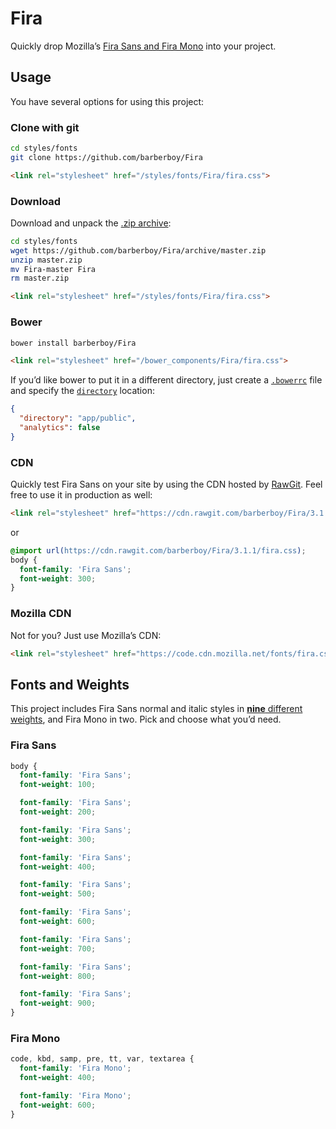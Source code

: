 Fira
====
Quickly drop Mozilla’s [Fira Sans and Fira Mono][Fira Sans] into your project.


Usage
-----
You have several options for using this project:

### Clone with git

```sh
cd styles/fonts
git clone https://github.com/barberboy/Fira
```

```html
<link rel="stylesheet" href="/styles/fonts/Fira/fira.css">
```


### Download

Download and unpack the [.zip archive](https://github.com/barberboy/Fira/archive/master.zip):

```sh
cd styles/fonts
wget https://github.com/barberboy/Fira/archive/master.zip
unzip master.zip
mv Fira-master Fira
rm master.zip
```

```html
<link rel="stylesheet" href="/styles/fonts/Fira/fira.css">
```


### Bower

```sh
bower install barberboy/Fira
```

```html
<link rel="stylesheet" href="/bower_components/Fira/fira.css">
```

If you’d like bower to put it in a different directory, just create a
[`.bowerrc`](http://bower.io/docs/config/) file and specify the
[`directory`](http://bower.io/docs/config/#directory) location:

```json
{
  "directory": "app/public",
  "analytics": false
}
```

### CDN

Quickly test Fira Sans on your site by using the CDN hosted by [RawGit]. Feel
free to use it in production as well:

```html
<link rel="stylesheet" href="https://cdn.rawgit.com/barberboy/Fira/3.1.1/fira.css">
```

or

```css
@import url(https://cdn.rawgit.com/barberboy/Fira/3.1.1/fira.css);
body {
  font-family: 'Fira Sans';
  font-weight: 300;
}
```

### Mozilla CDN

Not for you? Just use Mozilla’s CDN:

```html
<link rel="stylesheet" href="https://code.cdn.mozilla.net/fonts/fira.css">
```


Fonts and Weights
-----------------
This project includes Fira Sans normal and italic styles in
[**nine** different weights][Fira Sans], and Fira Mono in two. Pick and choose
what you’d need.

### Fira Sans

```css
body {
  font-family: 'Fira Sans';
  font-weight: 100;

  font-family: 'Fira Sans';
  font-weight: 200;

  font-family: 'Fira Sans';
  font-weight: 300;

  font-family: 'Fira Sans';
  font-weight: 400;

  font-family: 'Fira Sans';
  font-weight: 500;

  font-family: 'Fira Sans';
  font-weight: 600;

  font-family: 'Fira Sans';
  font-weight: 700;

  font-family: 'Fira Sans';
  font-weight: 800;

  font-family: 'Fira Sans';
  font-weight: 900;
}
```

### Fira Mono

```css
code, kbd, samp, pre, tt, var, textarea {
  font-family: 'Fira Mono';
  font-weight: 400;

  font-family: 'Fira Mono';
  font-weight: 600;
}
```

[RawGit]: https://rawgit.com/
[Fira Sans]: http://mozilla.github.io/Fira/
